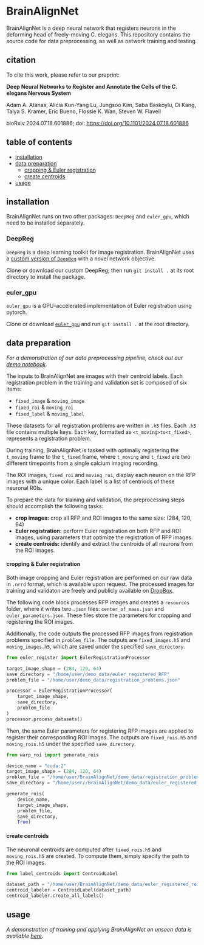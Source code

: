 # BrainAlignNet
BrainAlignNet is a deep neural network that registers neurons in the deforming head of freely-moving C. elegans. This repository contains the source code for data preprocessing, as well as network training and testing.

## citation
To cite this work, please refer to our preprint:

**Deep Neural Networks to Register and Annotate the Cells of the C. elegans Nervous System**

Adam A. Atanas, Alicia Kun-Yang Lu, Jungsoo Kim, Saba Baskoylu, Di Kang, Talya S. Kramer, Eric Bueno, Flossie K. Wan, Steven W. Flavell

bioRxiv 2024.07.18.601886; doi: https://doi.org/10.1101/2024.07.18.601886

## table of contents
- [installation](#installation)
- [data preparation](#data-preparation)
    - [cropping & Euler registration](#cropping--euler-registration)
    - [create centroids](#create-centroids)
- [usage](#usage)

## installation
BrainAlignNet runs on two other packages: `DeepReg` and `euler_gpu`, which need to be installed separately.

### DeepReg

`DeepReg` is a deep learning toolkit for image registration. BrainAlignNet uses a [custom version of `DeepReg`](https://github.com/flavell-lab/DeepReg) with a novel network objective.

Clone or download our custom DeepReg; then run `git install .` at its root directory to install the package.

### euler_gpu

`euler_gpu` is a GPU-accelerated implementation of Euler registration using pytorch.

Clone or download [`euler_gpu`](https://github.com/flavell-lab/euler_gpu) and run `git install .` at the root directory.

## data preparation

*For a demonstration of our data preprocessing pipeline, check out our [demo notebook](https://github.com/flavell-lab/BrainAlignNet/blob/main/demo_notebook/demo_pipeline.ipynb).*


The inputs to BrainAlignNet are images with their centroid labels. Each registration problem in the training and validation set is composed of six items:
* `fixed_image` & `moving_image`
* `fixed_roi` & `moving_roi`
* `fixed_label` & `moving_label`

These datasets for all registration problems are written in `.h5` files. Each `.h5` file contains multiple keys. Each key, formatted as `<t_moving>to<t_fixed>`, represents a registration problem.

During training, BrainAlignNet is tasked with optimally registering the `t_moving` frame to the `t_fixed` frame, where `t_moving` and `t_fixed` are two different timepoints from a single calcium imaging recording.

The ROI images, `fixed_roi` and `moving_roi`, display each neuron on the RFP images with a unique color. Each label is a list of centriods of these neuronal R0Is.

To prepare the data for training and validation, the preprocessing steps should accomplish the following tasks:

* **crop images:** crop all RFP and ROI images to the same size: (284, 120, 64)
* **Euler registration:** perform Euler registration on both RFP and ROI images, using parameters that optimize the registration of RFP images.
* **create centroids:** identify and extract the centroids of all neurons from the ROI images.

#### cropping & Euler registration
Both image cropping and Euler registration are performed on our raw data in `.nrrd` format, which is available upon request. The processed images for training and validaton are freely and publicly available on [DropBox](https://www.dropbox.com/scl/fo/ealblchspq427pfmhtg7h/ANRojNDjEY018KFywtEZ8-k/BrainAlignNet?dl=0&rlkey=1e6tseyuwd04rbj7wmn2n6ij7&subfolder_nav_tracking=1).

The following code block processes RFP images and creates a  `resources` folder, where it writes two `.json` files: `center_of_mass.json` and `euler_parameters.json`. These files store the parameters for cropping and registering the ROI images.

Additionally, the code outputs the processed RFP images from registration problems specified in `problem_file`. The outputs are `fixed_images.h5` and `moving_images.h5`, which are saved under the specified `save_directory`.

```python
from euler_register import EulerRegistrationProcessor

target_image_shape = (284, 120, 64)
save_directory = "/home/user/demo_data/euler_registered_RFP"
problem_file = "/home/user/demo_data/registration_problems.json"

processor = EulerRegistrationProcessor(
    target_image_shape,
    save_directory,
    problem_file
)
processor.process_datasets()
```
Then, the same Euler parameters for registering RFP images are applied to register their corresponding ROI images. The outputs are `fixed_rois.h5` and `moving_rois.h5` under the specified `save_directory`.

```python
from warp_roi import generate_rois

device_name = "cuda:2"
target_image_shape = (284, 120, 64)
problem_file = "/home/user/BrainAlignNet/demo_data/registration_problems_roi.json"
save_directory = "/home/user//BrainAlignNet/demo_data/euler_registered_roi"

generate_rois(
    device_name,
    target_image_shape,
    problem_file,
    save_directory,
    True)
```
#### create centroids

The neuronal centroids are computed after `fixed_rois.h5` and `moving_rois.h5` are created. To compute them, simply specify the path to the ROI images.

```python
from label_centroids import CentroidLabel

dataset_path = "/home/user/BrainAlignNet/demo_data/euler_registered_roi"
centroid_labeler = CentroidLabel(dataset_path)
centroid_labeler.create_all_labels()
```

## usage

*A demonstration of training and applying BrainAlignNet on unseen data is available [here](https://github.com/flavell-lab/BrainAlignNet/blob/main/demo_notebook/demo_network.ipynb)*.